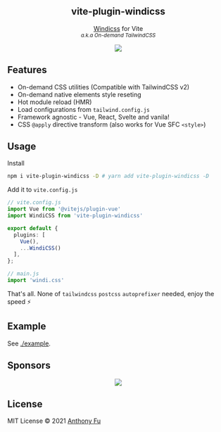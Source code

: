 <h2 align='center'>vite-plugin-windicss</h2>

<p align='center'><a href="https://github.com/voorjaar/windicss">Windicss</a> for Vite<br>
<sup><em>a.k.a On-demand TailwindCSS</em></sup>
</p>

<p align='center'>
<a href='https://www.npmjs.com/package/vite-plugin-windicss'>
<img src='https://img.shields.io/npm/v/vite-plugin-windicss?color=222&style=flat-square&label='>
</a>
</p>

## Features

- On-demand CSS utilities (Compatible with TailwindCSS v2)
- On-demand native elements style reseting
- Hot module reload (HMR)
- Load configurations from `tailwind.config.js`
- Framework agnostic - Vue, React, Svelte and vanila!
- CSS `@apply` directive transform (also works for Vue SFC `<style>`)

## Usage

Install

```bash
npm i vite-plugin-windicss -D # yarn add vite-plugin-windicss -D
```

Add it to `vite.config.js`

```ts
// vite.config.js
import Vue from '@vitejs/plugin-vue'
import WindiCSS from 'vite-plugin-windicss'

export default {
  plugins: [
    Vue(),
    ...WindiCSS()
  ],
};
```

```ts
// main.js
import 'windi.css'
```

That's all. None of `tailwindcss` `postcss` `autoprefixer` needed, enjoy the speed ⚡️

## Example

See [./example](./example).

## Sponsors

<p align="center">
  <a href="https://cdn.jsdelivr.net/gh/antfu/static/sponsors.svg">
    <img src='https://cdn.jsdelivr.net/gh/antfu/static/sponsors.svg'/>
  </a>
</p>

## License

MIT License © 2021 [Anthony Fu](https://github.com/antfu)
